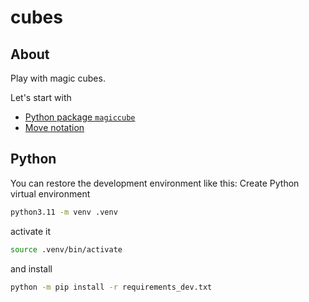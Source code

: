 # cubes

## About

Play with magic cubes.

Let's start with

- [Python package `magiccube`](https://github.com/trincaog/magiccube)
- [Move notation](https://ruwix.com/the-rubiks-cube/notation/)

## Python

You can restore the development environment like this:
Create Python virtual environment

```bash
python3.11 -m venv .venv
```

activate it

```bash
source .venv/bin/activate
```

and install

```bash
python -m pip install -r requirements_dev.txt
```
